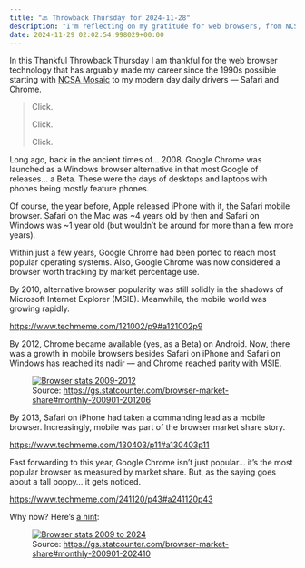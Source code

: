 ```yaml
---
title: "🔙 Throwback Thursday for 2024-11-28"
description: "I'm reflecting on my gratitude for web browsers, from NCSA Mosaic to today's favorites like Chrome."
date: 2024-11-29 02:02:54.998029+00:00
---
```


<!-- buttondown-editor-mode: fancy --><p>In this Thankful Throwback Thursday I am thankful for the web browser technology that has arguably made my career since the 1990s possible starting with <a target="_blank" rel="noopener noreferrer nofollow" href="https://en.wikipedia.org/wiki/NCSA_Mosaic">NCSA Mosaic</a> to my modern day daily drivers — Safari and Chrome.</p><blockquote class="pullquote"><p>Click.</p><p>Click.</p><p>Click.</p></blockquote><p>Long ago, back in the ancient times of… 2008, Google Chrome was launched as a Windows browser alternative in that most Google of releases… a Beta. These were the days of desktops and laptops with phones being mostly feature phones.</p><p>Of course, the year before, Apple released iPhone with it, the Safari mobile browser. Safari on the Mac was ~4 years old by then and Safari on Windows was ~1 year old (but wouldn’t be around for more than a few more years).</p><p>Within just a few years, Google Chrome had been ported to reach most popular operating systems. Also, Google Chrome was now considered a browser worth tracking by market percentage use.</p><p>By 2010, alternative browser popularity was still solidly in the shadows of Microsoft Internet Explorer (MSIE). Meanwhile, the mobile world was growing rapidly.</p><p><a target="_blank" rel="noopener noreferrer nofollow" href="https://www.techmeme.com/121002/p9#a121002p9">https://www.techmeme.com/121002/p9#a121002p9</a></p><p>By 2012, Chrome became available (yes, as a Beta) on Android. Now, there was a growth in mobile browsers besides Safari on iPhone and Safari on Windows has reached its nadir — and Chrome reached parity with MSIE.</p><figure><a href="https://gs.statcounter.com/browser-market-share#monthly-200901-201206" target="_blank" rel="noopener noreferrer"><img src="https://assets.buttondown.email/images/a0aecb77-52a9-455d-88a3-ac02324ac345.png?w=960&amp;fit=max" alt="Browser stats 2009-2012" draggable="false"></a><figcaption>Source: <a target="_blank" rel="noopener noreferrer nofollow" href="https://gs.statcounter.com/browser-market-share#monthly-200901-201206">https://gs.statcounter.com/browser-market-share#monthly-200901-201206</a></figcaption></figure><p>By 2013, Safari on iPhone had taken a commanding lead as a mobile browser. Increasingly, mobile was part of the browser market share story.</p><p><a target="_blank" rel="noopener noreferrer nofollow" href="https://www.techmeme.com/130403/p11#a130403p11">https://www.techmeme.com/130403/p11#a130403p11</a></p><p>Fast forwarding to this year, Google Chrome isn’t just popular… it’s the most popular browser as measured by market share. But, as the saying goes about a tall poppy… it gets noticed.</p><p><a target="_blank" rel="noopener noreferrer nofollow" href="https://www.techmeme.com/241120/p43#a241120p43">https://www.techmeme.com/241120/p43#a241120p43</a></p><p>Why now? Here’s <a target="_blank" rel="noopener noreferrer nofollow" href="https://gs.statcounter.com/browser-market-share#monthly-200901-202410">a hint</a>:</p><figure><a href="https://gs.statcounter.com/browser-market-share#monthly-200901-202410" target="_blank" rel="noopener noreferrer"><img src="https://assets.buttondown.email/images/da07ad26-11b0-4556-a2ee-319ba6feb118.png?w=960&amp;fit=max" alt="Browser stats 2009 to 2024" draggable="false"></a><figcaption>Source: <a target="_blank" rel="noopener noreferrer nofollow" href="https://gs.statcounter.com/browser-market-share#monthly-200901-202410">https://gs.statcounter.com/browser-market-share#monthly-200901-202410</a></figcaption></figure>